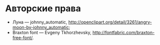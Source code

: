 # Авторские права

* Луна &mdash; johnny_automatic, http://openclipart.org/detail/3261/angry-moon-by-johnny_automatic;
* Braxton font &mdash; Evgeny Tkhorzhevsky, http://fontfabric.com/braxton-free-font/.

